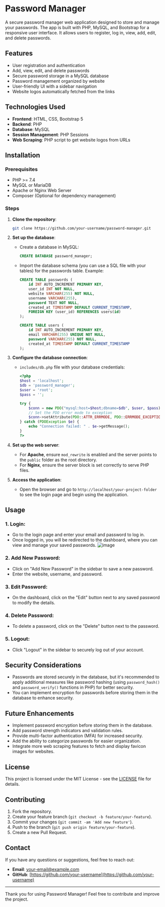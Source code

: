 
# Password Manager

A secure password manager web application designed to store and manage your passwords. The app is built with PHP, MySQL, and Bootstrap for a responsive user interface. It allows users to register, log in, view, add, edit, and delete passwords.

## Features

- User registration and authentication
- Add, view, edit, and delete passwords
- Secure password storage in a MySQL database
- Password management organized by website
- User-friendly UI with a sidebar navigation
- Website logos automatically fetched from the links

## Technologies Used

- **Frontend**: HTML, CSS, Bootstrap 5
- **Backend**: PHP
- **Database**: MySQL
- **Session Management**: PHP Sessions
- **Web Scraping**: PHP script to get website logos from URLs 
  
## Installation

### Prerequisites

- PHP >= 7.4
- MySQL or MariaDB
- Apache or Nginx Web Server
- Composer (Optional for dependency management)

### Steps

1. **Clone the repository**:
   
   ```bash
   git clone https://github.com/your-username/password-manager.git
   ```

2. **Set up the database**:
   
   - Create a database in MySQL:
   
     ```sql
     CREATE DATABASE password_manager;
     ```
   
   - Import the database schema (you can use a SQL file with your tables) for the passwords table. Example:

     ```sql
     CREATE TABLE passwords (
         id INT AUTO_INCREMENT PRIMARY KEY,
         user_id INT NOT NULL,
         website VARCHAR(255) NOT NULL,
         username VARCHAR(255),
         password TEXT NOT NULL,
         created_at TIMESTAMP DEFAULT CURRENT_TIMESTAMP,
         FOREIGN KEY (user_id) REFERENCES users(id)
     );
     
     CREATE TABLE users (
         id INT AUTO_INCREMENT PRIMARY KEY,
         email VARCHAR(255) UNIQUE NOT NULL,
         password VARCHAR(255) NOT NULL,
         created_at TIMESTAMP DEFAULT CURRENT_TIMESTAMP
     );
     ```

3. **Configure the database connection**:
   - `includes/db.php` file with your database credentials:

     ```php
     <?php
     $host = 'localhost';
     $db = 'password_manager';
     $user = 'root'; 
     $pass = ''; 

     try {
         $conn = new PDO("mysql:host=$host;dbname=$db", $user, $pass);
         // Set the PDO error mode to exception
         $conn->setAttribute(PDO::ATTR_ERRMODE, PDO::ERRMODE_EXCEPTION);
     } catch (PDOException $e) {
         echo "Connection failed: " . $e->getMessage();
     }
     ?>
     ```

4. **Set up the web server**:
   - For **Apache**, ensure `mod_rewrite` is enabled and the server points to the `public` folder as the root directory.
   - For **Nginx**, ensure the server block is set correctly to serve PHP files.

5. **Access the application**:
   - Open the browser and go to `http://localhost/your-project-folder` to see the login page and begin using the application.

## Usage

### 1. **Login**:
   - Go to the login page and enter your email and password to log in.
   - Once logged in, you will be redirected to the dashboard, where you can view and manage your saved passwords.
     ![image](https://github.com/user-attachments/assets/7db7bfe8-b9ac-4b31-a2d1-9f57a387db5e)


### 2. **Add New Password**:
   - Click on "Add New Password" in the sidebar to save a new password.
   - Enter the website, username, and password.

### 3. **Edit Password**:
   - On the dashboard, click on the "Edit" button next to any saved password to modify the details.

### 4. **Delete Password**:
   - To delete a password, click on the "Delete" button next to the password.

### 5. **Logout**:
   - Click "Logout" in the sidebar to securely log out of your account.

## Security Considerations

- Passwords are stored securely in the database, but it's recommended to apply additional measures like password hashing (using `password_hash()` and `password_verify()` functions in PHP) for better security.
- You can implement encryption for passwords before storing them in the database to enhance security.

## Future Enhancements

- Implement password encryption before storing them in the database.
- Add password strength indicators and validation rules.
- Provide multi-factor authentication (MFA) for increased security.
- Add the ability to categorize passwords for easier organization.
- Integrate more web scraping features to fetch and display favicon images for websites.

## License

This project is licensed under the MIT License - see the [LICENSE](LICENSE) file for details.

## Contributing

1. Fork the repository.
2. Create your feature branch (`git checkout -b feature/your-feature`).
3. Commit your changes (`git commit -am 'Add new feature'`).
4. Push to the branch (`git push origin feature/your-feature`).
5. Create a new Pull Request.

## Contact

If you have any questions or suggestions, feel free to reach out:

- **Email**: [your-email@example.com](mailto:your-email@example.com)
- **GitHub**: [https://github.com/your-username](https://github.com/your-username)

---

Thank you for using Password Manager! Feel free to contribute and improve the project.
